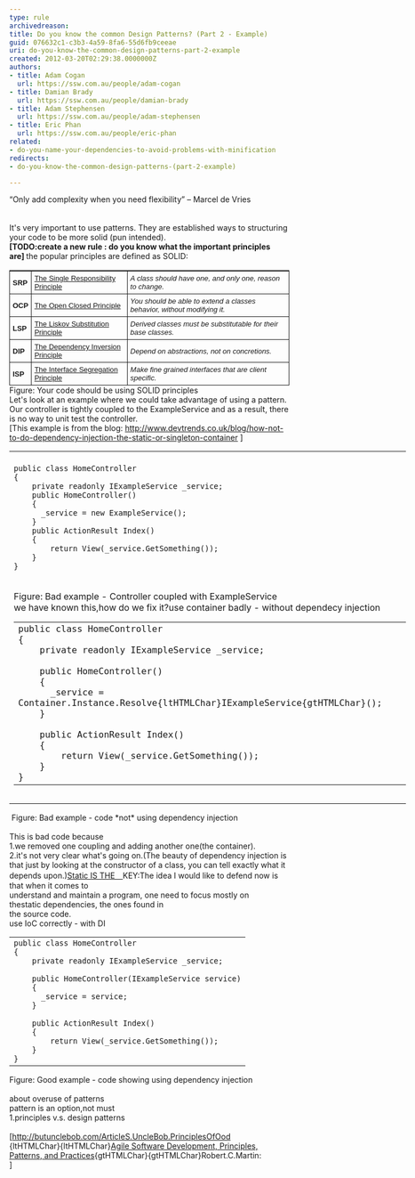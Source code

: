 ```yaml
---
type: rule
archivedreason: 
title: Do you know the common Design Patterns? (Part 2 - Example)
guid: 076632c1-c3b3-4a59-8fa6-55d6fb9ceeae
uri: do-you-know-the-common-design-patterns-part-2-example
created: 2012-03-20T02:29:38.0000000Z
authors:
- title: Adam Cogan
  url: https://ssw.com.au/people/adam-cogan
- title: Damian Brady
  url: https://ssw.com.au/people/damian-brady
- title: Adam Stephensen
  url: https://ssw.com.au/people/adam-stephensen
- title: Eric Phan
  url: https://ssw.com.au/people/eric-phan
related:
- do-you-name-your-dependencies-to-avoid-problems-with-minification
redirects:
- do-you-know-the-common-design-patterns-(part-2-example)

---
```



<div><span>“Only add complexity when you need flexibility” – Marcel de Vries</span></div>
​
<br><excerpt class='endintro'></excerpt><br>
It's very important to use patterns.&#160;They are established ways to structuring your code to be more solid (pun intended).<br><strong>[TODO&#58;create a new rule &#58; do you know what the important principles are]&#160;</strong>the popular principles&#160;are defined as SOLID&#58;​<div><br><table cellspacing="0" border="1" style="font-size&#58;13px;border-top-width&#58;1px;border-top-style&#58;solid;border-top-color&#58;initial;font-family&#58;'lucida grande', 'bitstream vera sans', 'trebuchet ms', verdana, tahoma, arial, sans-serif;border-right-width&#58;0px;border-right-style&#58;solid;border-right-color&#58;initial;border-bottom-width&#58;0px;border-bottom-style&#58;solid;border-bottom-color&#58;initial;padding-bottom&#58;0px;padding-top&#58;0px;padding-left&#58;0px;margin-top&#58;0px;margin-right&#58;0px;margin-bottom&#58;0px;margin-left&#58;0px;border-left-width&#58;1px;border-left-style&#58;solid;border-left-color&#58;initial;line-height&#58;normal;padding-right&#58;0px;"><tbody><tr><td style="border-top-width&#58;0px;border-top-style&#58;solid;border-top-color&#58;initial;border-right-width&#58;1px;border-right-style&#58;solid;border-right-color&#58;initial;border-bottom-width&#58;1px;border-bottom-style&#58;solid;border-bottom-color&#58;initial;padding-bottom&#58;5px;padding-top&#58;5px;padding-left&#58;5px;border-left-width&#58;0px;border-left-style&#58;solid;border-left-color&#58;initial;padding-right&#58;5px;"><b>SRP</b></td>
<td style="border-top-width&#58;0px;border-top-style&#58;solid;border-top-color&#58;initial;border-right-width&#58;1px;border-right-style&#58;solid;border-right-color&#58;initial;border-bottom-width&#58;1px;border-bottom-style&#58;solid;border-bottom-color&#58;initial;padding-bottom&#58;5px;padding-top&#58;5px;padding-left&#58;5px;border-left-width&#58;0px;border-left-style&#58;solid;border-left-color&#58;initial;padding-right&#58;5px;"><a href="http&#58;//www.objectmentor.com/resources/articles/srp.pdf" style="background-color&#58;transparent;">The Single Responsibility Principle</a></td>
<td style="border-top-width&#58;0px;border-top-style&#58;solid;border-top-color&#58;initial;border-right-width&#58;1px;border-right-style&#58;solid;border-right-color&#58;initial;border-bottom-width&#58;1px;border-bottom-style&#58;solid;border-bottom-color&#58;initial;padding-bottom&#58;5px;padding-top&#58;5px;padding-left&#58;5px;border-left-width&#58;0px;border-left-style&#58;solid;border-left-color&#58;initial;padding-right&#58;5px;"><i>A class should have one, and only one, reason to change.</i></td></tr>
<tr><td style="border-top-width&#58;0px;border-top-style&#58;solid;border-top-color&#58;initial;border-right-width&#58;1px;border-right-style&#58;solid;border-right-color&#58;initial;border-bottom-width&#58;1px;border-bottom-style&#58;solid;border-bottom-color&#58;initial;padding-bottom&#58;5px;padding-top&#58;5px;padding-left&#58;5px;border-left-width&#58;0px;border-left-style&#58;solid;border-left-color&#58;initial;padding-right&#58;5px;"><b>OCP</b></td>
<td style="border-top-width&#58;0px;border-top-style&#58;solid;border-top-color&#58;initial;border-right-width&#58;1px;border-right-style&#58;solid;border-right-color&#58;initial;border-bottom-width&#58;1px;border-bottom-style&#58;solid;border-bottom-color&#58;initial;padding-bottom&#58;5px;padding-top&#58;5px;padding-left&#58;5px;border-left-width&#58;0px;border-left-style&#58;solid;border-left-color&#58;initial;padding-right&#58;5px;"><a href="http&#58;//www.objectmentor.com/resources/articles/ocp.pdf" style="background-color&#58;transparent;">The Open Closed Principle</a></td>
<td style="border-top-width&#58;0px;border-top-style&#58;solid;border-top-color&#58;initial;border-right-width&#58;1px;border-right-style&#58;solid;border-right-color&#58;initial;border-bottom-width&#58;1px;border-bottom-style&#58;solid;border-bottom-color&#58;initial;padding-bottom&#58;5px;padding-top&#58;5px;padding-left&#58;5px;border-left-width&#58;0px;border-left-style&#58;solid;border-left-color&#58;initial;padding-right&#58;5px;"><i>You&#160;should be able to extend a classes behavior, without modifying it.</i></td></tr>
<tr><td style="border-top-width&#58;0px;border-top-style&#58;solid;border-top-color&#58;initial;border-right-width&#58;1px;border-right-style&#58;solid;border-right-color&#58;initial;border-bottom-width&#58;1px;border-bottom-style&#58;solid;border-bottom-color&#58;initial;padding-bottom&#58;5px;padding-top&#58;5px;padding-left&#58;5px;border-left-width&#58;0px;border-left-style&#58;solid;border-left-color&#58;initial;padding-right&#58;5px;"><b>LSP</b></td>
<td style="border-top-width&#58;0px;border-top-style&#58;solid;border-top-color&#58;initial;border-right-width&#58;1px;border-right-style&#58;solid;border-right-color&#58;initial;border-bottom-width&#58;1px;border-bottom-style&#58;solid;border-bottom-color&#58;initial;padding-bottom&#58;5px;padding-top&#58;5px;padding-left&#58;5px;border-left-width&#58;0px;border-left-style&#58;solid;border-left-color&#58;initial;padding-right&#58;5px;"><a href="http&#58;//www.objectmentor.com/resources/articles/lsp.pdf" style="background-color&#58;transparent;">The Liskov Substitution Principle</a></td>
<td style="border-top-width&#58;0px;border-top-style&#58;solid;border-top-color&#58;initial;border-right-width&#58;1px;border-right-style&#58;solid;border-right-color&#58;initial;border-bottom-width&#58;1px;border-bottom-style&#58;solid;border-bottom-color&#58;initial;padding-bottom&#58;5px;padding-top&#58;5px;padding-left&#58;5px;border-left-width&#58;0px;border-left-style&#58;solid;border-left-color&#58;initial;padding-right&#58;5px;"><i>Derived classes must be substitutable for their base classes.</i></td></tr>
<tr><td style="border-top-width&#58;0px;border-top-style&#58;solid;border-top-color&#58;initial;border-right-width&#58;1px;border-right-style&#58;solid;border-right-color&#58;initial;border-bottom-width&#58;1px;border-bottom-style&#58;solid;border-bottom-color&#58;initial;padding-bottom&#58;5px;padding-top&#58;5px;padding-left&#58;5px;border-left-width&#58;0px;border-left-style&#58;solid;border-left-color&#58;initial;padding-right&#58;5px;"><b>DIP</b></td>
<td style="border-top-width&#58;0px;border-top-style&#58;solid;border-top-color&#58;initial;border-right-width&#58;1px;border-right-style&#58;solid;border-right-color&#58;initial;border-bottom-width&#58;1px;border-bottom-style&#58;solid;border-bottom-color&#58;initial;padding-bottom&#58;5px;padding-top&#58;5px;padding-left&#58;5px;border-left-width&#58;0px;border-left-style&#58;solid;border-left-color&#58;initial;padding-right&#58;5px;"><a href="http&#58;//www.objectmentor.com/resources/articles/dip.pdf" style="background-color&#58;transparent;">The Dependency Inversion Principle</a></td>
<td style="border-top-width&#58;0px;border-top-style&#58;solid;border-top-color&#58;initial;border-right-width&#58;1px;border-right-style&#58;solid;border-right-color&#58;initial;border-bottom-width&#58;1px;border-bottom-style&#58;solid;border-bottom-color&#58;initial;padding-bottom&#58;5px;padding-top&#58;5px;padding-left&#58;5px;border-left-width&#58;0px;border-left-style&#58;solid;border-left-color&#58;initial;padding-right&#58;5px;"><i>Depend on abstractions, not on concretions.</i></td></tr>
<tr><td style="border-top-width&#58;0px;border-top-style&#58;solid;border-top-color&#58;initial;border-right-width&#58;1px;border-right-style&#58;solid;border-right-color&#58;initial;border-bottom-width&#58;1px;border-bottom-style&#58;solid;border-bottom-color&#58;initial;padding-bottom&#58;5px;padding-top&#58;5px;padding-left&#58;5px;border-left-width&#58;0px;border-left-style&#58;solid;border-left-color&#58;initial;padding-right&#58;5px;"><b>ISP</b></td>
<td style="border-top-width&#58;0px;border-top-style&#58;solid;border-top-color&#58;initial;border-right-width&#58;1px;border-right-style&#58;solid;border-right-color&#58;initial;border-bottom-width&#58;1px;border-bottom-style&#58;solid;border-bottom-color&#58;initial;padding-bottom&#58;5px;padding-top&#58;5px;padding-left&#58;5px;border-left-width&#58;0px;border-left-style&#58;solid;border-left-color&#58;initial;padding-right&#58;5px;"><a href="http&#58;//www.objectmentor.com/resources/articles/isp.pdf" style="background-color&#58;transparent;">The Interface Segregation Principle</a></td>
<td style="border-top-width&#58;0px;border-top-style&#58;solid;border-top-color&#58;initial;border-right-width&#58;1px;border-right-style&#58;solid;border-right-color&#58;initial;border-bottom-width&#58;1px;border-bottom-style&#58;solid;border-bottom-color&#58;initial;padding-bottom&#58;5px;padding-top&#58;5px;padding-left&#58;5px;border-left-width&#58;0px;border-left-style&#58;solid;border-left-color&#58;initial;padding-right&#58;5px;"><i>Make fine grained interfaces that are client specific.​</i></td></tr></tbody></table>
<span class="ssw-rteStyle-FigureNormal">Figure&#58; Your code&#160;should be using SOLID&#160;principles&#160;</span></div>
<div>Let's look at an example where we could take advantage of using a pattern.</div>
<div><div><span>Our controller is tightly coupled to the ExampleService and as a result, there is no way to unit test the controller.</span></div>
<div><span>[This example is&#160;from the blog&#58;</span> <a href="http&#58;//www.devtrends.co.uk/blog/how-not-to-do-dependency-injection-the-static-or-singleton-container">http&#58;//www.devtrends.co.uk/blog/how-not-to-do-dependency-injection-the-static-or-singleton-container</a>&#160;<span>]</span> <table cellspacing="0" cellpadding="0" border="0" style="height&#58;auto;width&#58;714px;"><tbody><tr><td><div><div>&#160;</div>
<div class="ssw-rteStyle-CodeArea" style="height&#58;228px;width&#58;67.05%;"><code>public class HomeController<br>&#123;<br>&#160;&#160;&#160; private readonly IExampleService _service;<br>&#160;&#160;&#160; public HomeController()<br>&#160;&#160;&#160; &#123;<br>&#160;&#160;&#160;&#160;&#160; _service = new ExampleService();<br>&#160;&#160;&#160; &#125;&#160;&#160;&#160;&#160; <br>&#160;&#160;&#160; public ActionResult Index()<br>&#160;&#160;&#160; &#123;<br>&#160;&#160;&#160;&#160;&#160;&#160;&#160; return View(_service.GetSomething());<br>&#160;&#160;&#160; &#125;<br>&#125;​</code></div>
<div class="ssw-rteStyle-FigureBad">Figure&#58; Bad example -&#160;Controller coupled with ExampleService</div>

<div>we have known this,how do we fix it?use container badly - without dependecy injection</div>
<div class="ssw-rteStyle-CodeArea" style="height&#58;322px;width&#58;66.86%;"><code><table cellspacing="0" cellpadding="0" border="0" style="height&#58;auto;width&#58;714px;"><tbody><tr><td><div><div>public class HomeController<br>&#123;<br>&#160;&#160;&#160; private readonly IExampleService _service;<br>&#160;&#160;&#160;&#160; <br>&#160;&#160;&#160; public HomeController()<br>&#160;&#160;&#160; &#123;<br>&#160;&#160;&#160;&#160;&#160; _service = Container.Instance.Resolve{ltHTMLChar}IExampleService{gtHTMLChar}();<br>&#160;&#160;&#160; &#125;<br>&#160;&#160;&#160;&#160; <br>&#160;&#160;&#160; public ActionResult Index()<br>&#160;&#160;&#160; &#123;<br>&#160;&#160;&#160;&#160;&#160;&#160;&#160; return View(_service.GetSomething());<br>&#160;&#160;&#160; &#125;<br>&#125;</div></div></td></tr></tbody></table></code></div></div></td></tr></tbody></table>
<div class="ssw-rteStyle-FigureBad"><span>&#160;Figure&#58;&#160;Bad example - code *not*&#160;using dependency injection</span></div>
<div>&#160;</div>
<div>This is bad&#160;code because</div>
<div><span>1.we removed one coupling and adding another one(the container).</span></div>
<div><span>2.it's not very clear what's going on.(</span><span>The beauty of dependency injection is that just by looking at the constructor of a class, you can tell exactly what it depends upon.</span>)<a href="http&#58;//codebetter.com/patricksmacchia/2009/02/01/understanding-code-static-vs-dynamic-dependencies/">Static IS THE　</a><span></span><span>KEY</span>&#58;<span>The</span><span></span><span> idea I would like to&#160;</span>defend now is that&#160;when it comes to</div>
understand and maintain a program, one need to focus mostly on thestatic&#160;dependencies, the ones found in<br>the source code<span>.</span> <div>use IoC correctly - with&#160;DI&#160;</div>
<div>
<div><table class="ssw-rteStyle-CodeArea" cellspacing="0" cellpadding="0" border="0" style="height&#58;auto;width&#58;714px;"><tbody><tr><td><div><div><code>public class HomeController<br>&#123;<br>&#160;&#160;&#160; private readonly IExampleService _service;<br>&#160;&#160;&#160;&#160;&#160;<br>&#160;&#160;&#160; public HomeController(IExampleService service)<br>&#160;&#160;&#160; &#123;<br>&#160;&#160;&#160;&#160;&#160; _service = service;<br>&#160;&#160;&#160; &#125;<br>&#160;&#160;&#160;&#160;&#160;<br>&#160;&#160;&#160; public ActionResult Index()<br>&#160;&#160;&#160; &#123;<br>&#160;&#160;&#160;&#160;&#160;&#160;&#160; return View(_service.GetSomething());<br>&#160;&#160;&#160; &#125;<br>&#125;​</code></div></div></td></tr></tbody></table>
<span class="ssw-rteStyle-FigureGood"><span>Figure&#58; Good example - code showing using dependency injection</span></span><div><span><br></span></div>
<div><span>about overuse of patterns​</span></div>
<div><span>pattern is an option,not must</span></div>
<div><span>1.principles v.s. design patterns</span></div>
<br><div>[<a href="http&#58;//butunclebob.com/ArticleS.UncleBob.PrinciplesOfOod">http&#58;//butunclebob.com/ArticleS.UncleBob.PrinciplesOfOod</a></div>
<div>{ltHTMLChar}{ltHTMLChar}<a href="http&#58;//codebetter.com/davidhayden/2005/05/20/agile-software-development-principles-patterns-and-practices/">Agile Software Development, Principles, Patterns, and Practices</a>​{gtHTMLChar}{gtHTMLChar}Robert.C.Martin&#58;</div>
<div><a href="http&#58;//butunclebob.com/ArticleS.UncleBob.PrinciplesOfOod"></a>]</div>
<div>&#160;</div></div></div>
​​</div></div>
​


